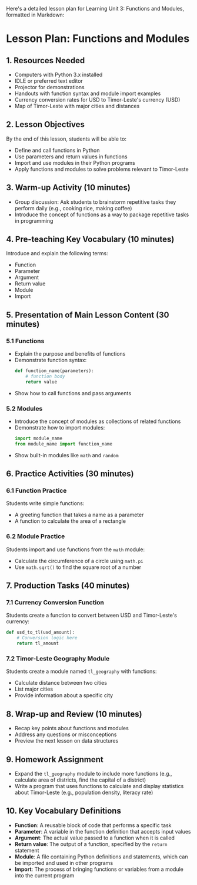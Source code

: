 Here's a detailed lesson plan for Learning Unit 3: Functions and Modules, formatted in Markdown:

# Lesson Plan: Functions and Modules

## 1. Resources Needed
- Computers with Python 3.x installed
- IDLE or preferred text editor
- Projector for demonstrations
- Handouts with function syntax and module import examples
- Currency conversion rates for USD to Timor-Leste's currency (USD)
- Map of Timor-Leste with major cities and distances

## 2. Lesson Objectives
By the end of this lesson, students will be able to:
- Define and call functions in Python
- Use parameters and return values in functions
- Import and use modules in their Python programs
- Apply functions and modules to solve problems relevant to Timor-Leste

## 3. Warm-up Activity (10 minutes)
- Group discussion: Ask students to brainstorm repetitive tasks they perform daily (e.g., cooking rice, making coffee)
- Introduce the concept of functions as a way to package repetitive tasks in programming

## 4. Pre-teaching Key Vocabulary (10 minutes)
Introduce and explain the following terms:
- Function
- Parameter
- Argument
- Return value
- Module
- Import

## 5. Presentation of Main Lesson Content (30 minutes)
### 5.1 Functions
- Explain the purpose and benefits of functions
- Demonstrate function syntax:
  ```python
  def function_name(parameters):
      # function body
      return value
  ```
- Show how to call functions and pass arguments

### 5.2 Modules
- Introduce the concept of modules as collections of related functions
- Demonstrate how to import modules:
  ```python
  import module_name
  from module_name import function_name
  ```
- Show built-in modules like `math` and `random`

## 6. Practice Activities (30 minutes)
### 6.1 Function Practice
Students write simple functions:
- A greeting function that takes a name as a parameter
- A function to calculate the area of a rectangle

### 6.2 Module Practice
Students import and use functions from the `math` module:
- Calculate the circumference of a circle using `math.pi`
- Use `math.sqrt()` to find the square root of a number

## 7. Production Tasks (40 minutes)
### 7.1 Currency Conversion Function
Students create a function to convert between USD and Timor-Leste's currency:
```python
def usd_to_tl(usd_amount):
    # Conversion logic here
    return tl_amount
```

### 7.2 Timor-Leste Geography Module
Students create a module named `tl_geography` with functions:
- Calculate distance between two cities
- List major cities
- Provide information about a specific city

## 8. Wrap-up and Review (10 minutes)
- Recap key points about functions and modules
- Address any questions or misconceptions
- Preview the next lesson on data structures

## 9. Homework Assignment
- Expand the `tl_geography` module to include more functions (e.g., calculate area of districts, find the capital of a district)
- Write a program that uses functions to calculate and display statistics about Timor-Leste (e.g., population density, literacy rate)

## 10. Key Vocabulary Definitions
- **Function**: A reusable block of code that performs a specific task
- **Parameter**: A variable in the function definition that accepts input values
- **Argument**: The actual value passed to a function when it is called
- **Return value**: The output of a function, specified by the `return` statement
- **Module**: A file containing Python definitions and statements, which can be imported and used in other programs
- **Import**: The process of bringing functions or variables from a module into the current program